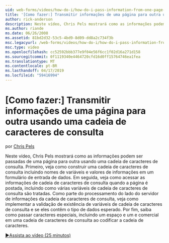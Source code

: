 ```yaml
---
uid: web-forms/videos/how-do-i/how-do-i-pass-information-from-one-page-to-another-using-a-query-string
title: '[Como fazer:] Transmitir informações de uma página para outra usando uma cadeia de caracteres de consulta | Microsoft Docs'
author: rick-anderson
description: Neste vídeo, Chris Pels mostrará como as informações podem ser passadas de uma página para outra usando uma cadeia de caracteres de consulta. Primeiro, veja como construir uma cadeia de caracteres de consulta em...
ms.author: riande
ms.date: 06/26/2008
ms.assetid: 81bd2d32-53c5-4bd9-8d09-dd8a2c734f3b
msc.legacyurl: /web-forms/videos/how-do-i/how-do-i-pass-information-from-one-page-to-another-using-a-query-string
msc.type: video
ms.openlocfilehash: cc52592bbb377e9f04e56f6cc1f02d16a271d158
ms.sourcegitcommit: 0f1119340e4464720cfd16d0ff15764746ea1fea
ms.translationtype: MT
ms.contentlocale: pt-BR
ms.lasthandoff: 04/17/2019
ms.locfileid: "59416994"
---
```

# <a name="how-do-i-pass-information-from-one-page-to-another-using-a-query-string"></a>[Como fazer:] Transmitir informações de uma página para outra usando uma cadeia de caracteres de consulta

por [Chris Pels](https://twitter.com/chrispels)

Neste vídeo, Chris Pels mostrará como as informações podem ser passadas de uma página para outra usando uma cadeia de caracteres de consulta. Primeiro, veja como construir uma cadeia de caracteres de consulta incluindo nomes de variáveis e valores de informações em um formulário de entrada de dados. Em seguida, veja como acessar as informações de cadeia de caracteres de consulta quando a página é postada, incluindo como várias variáveis de cadeia de caracteres de consulta são tratadas. Como parte do processamento do lado do servidor de informações da cadeia de caracteres de consulta, veja como implementar a validação de existência de variáveis de cadeia de caracteres de consulta e se eles contêm o tipo de dados esperado. Por fim, saiba como passar caracteres especiais, incluindo um espaço e um e comercial em uma cadeia de caracteres de consulta ao codificar a cadeia de caracteres.

[&#9654;Assista ao vídeo (25 minutos)](https://channel9.msdn.com/Blogs/ASP-NET-Site-Videos/how-do-i-pass-information-from-one-page-to-another-using-a-query-string)
